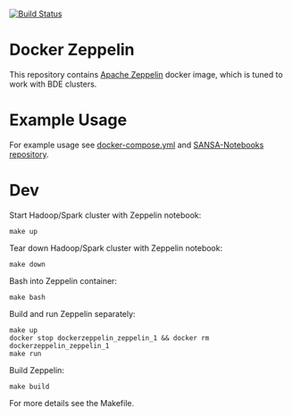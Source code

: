 [![Build Status](https://travis-ci.org/mdt/docker-zeppelin.svg?branch=master)](https://travis-ci.org/mdt/docker-zeppelin)

# Docker Zeppelin

This repository contains [Apache Zeppelin](https://zeppelin.apache.org/) docker image, which is tuned to work with BDE clusters.

# Example Usage

For example usage see [docker-compose.yml](./docker-compose.yml) and [SANSA-Notebooks repository](https://github.com/SANSA-Stack/SANSA-Notebooks).

# Dev
Start Hadoop/Spark cluster with Zeppelin notebook:
```
make up
```
Tear down Hadoop/Spark cluster with Zeppelin notebook:
```
make down
```
Bash into Zeppelin container:
```
make bash
```
Build and run Zeppelin separately:
```
make up
docker stop dockerzeppelin_zeppelin_1 && docker rm dockerzeppelin_zeppelin_1
make run
```
Build Zeppelin:
```
make build
```
For more details see the Makefile.
